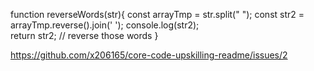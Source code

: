 function reverseWords(str){
  const arrayTmp = str.split(" ");
  const str2 = arrayTmp.reverse().join(' '); 
  console.log(str2);  
  return str2; // reverse those words
}

https://github.com/x206165/core-code-upskilling-readme/issues/2

